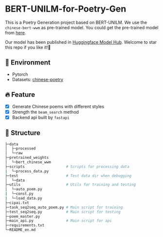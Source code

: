 # BERT-UNILM-for-Poetry-Gen

This is a Poetry Generation project based on BERT-UNILM. We use the `chinese-bert-wwm` as pre-trained model. You could get the pre-trained model from [here](https://huggingface.co/hfl/chinese-bert-wwm/tree/main).

Our model has been published in [Huggingface Model Hub](https://huggingface.co/Wink-Snow/BERT-UNILM-for-Poetry-GEN).
Welcome to star this repo if you like it!:dizzy:

## :rocket: Environment

- Pytorch
- Datasets: [chinese-poetry](https://github.com/Werneror/Poetry)

## :fire: Feature

- [x] Generate Chinese poems with different styles
- [x] Strength the `beam_search` method
- [x] Backend api built by `fastapi`

## :hammer: Structure
```bash
├─data
│  ├─processed
│  └─raw
├─pretrained_weights
│  └─bert_chinese_wwm
├─scripts                   # Scripts for processing data
|  └─process_data.py
├─test                      # Test data dir when debugging
│  └─data
├─utils                     # Utils for training and testing
│  └─auto_poem.py
|  └─const.py
|  └─load_data.py
├─cipai.txt
├─task_seq2seq_auto_poem.py # Main script for training
├─test_seq2seq.py           # Main script for testing
├─poem_master.py
├─main_api.py               # Main script for api
├─requirements.txt
└─README_en.md
```